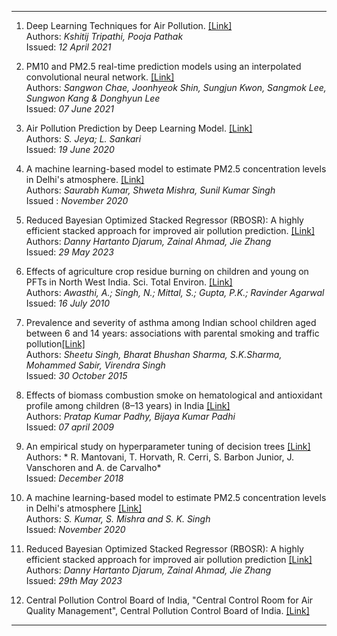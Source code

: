 ---

1. Deep Learning Techniques for Air Pollution. [\[Link\]](https://ieeexplore.ieee.org/document/9397130)<br>
Authors: *Kshitij Tripathi, Pooja Pathak* <br>
Issued: *12 April 2021*

2. PM10 and PM2.5 real-time prediction models using an interpolated convolutional neural network. [\[Link\]](https://www.nature.com/articles/s41598-021-91253-9)<br>
Authors: *Sangwon Chae, Joonhyeok Shin, Sungjun Kwon, Sangmok Lee, Sungwon Kang & Donghyun Lee* <br>
Issued: *07 June 2021*

3. Air Pollution Prediction by Deep Learning Model. [\[Link\]](https://ieeexplore.ieee.org/document/9120932)<br>
Authors: *S. Jeya; L. Sankari* <br>
Issued: *19 June 2020*

4. A machine learning-based model to estimate PM2.5 concentration levels in Delhi's atmosphere. [\[Link\]](https://www.sciencedirect.com/science/article/pii/S2405844020324610)<br>
Authors: *Saurabh Kumar, Shweta Mishra, Sunil Kumar Singh* <br>
Issued : *November 2020*

5. Reduced Bayesian Optimized Stacked Regressor (RBOSR): A highly efficient stacked approach for improved air pollution prediction. [\[Link\]](https://www.sciencedirect.com/science/article/abs/pii/S1568494623004842)<br>
Authors: *Danny Hartanto Djarum, Zainal Ahmad, Jie Zhang* <br>
Issued: *29 May 2023*

6.  Effects of agriculture crop residue burning on children and young on PFTs in North West India. Sci. Total Environ. [\[Link\]](https://www.sciencedirect.com/science/article/abs/pii/S0048969710006455?via%3Dihub) <br>
Authors:  *Awasthi, A.; Singh, N.; Mittal, S.; Gupta, P.K.; Ravinder Agarwal* <br>
Issued: *16 July 2010*

7.  Prevalence and severity of asthma among Indian school children aged between 6 and 14 years: associations with parental smoking and traffic pollution[\[Link\]](https://www.tandfonline.com/doi/full/10.3109/02770903.2015.1087558) <br>
Authors:  *Sheetu Singh, Bharat Bhushan Sharma, S.K.Sharma, Mohammed Sabir, Virendra Singh* <br>
Issued: *30 October 2015*

8. Effects of biomass combustion smoke on hematological and antioxidant profile among children (8–13 years) in India [\[Link\]](https://www.tandfonline.com/doi/full/10.1080/08958370802448961) <br>
Authors:  *Pratap Kumar Padhy, Bijaya Kumar Padhi* <br>
Issued: *07 april 2009*

9. An empirical study on hyperparameter tuning of decision trees [\[Link\]](https://www.researchgate.net/publication/329465048_An_empirical_study_on_hyperparameter_tuning_of_decision_trees) <br>
Authors:  * R. Mantovani, T. Horvath, R. Cerri, S. Barbon Junior, J. Vanschoren and A. de Carvalho* <br>
Issued: *December 2018*

10. A machine learning-based model to estimate PM2.5 concentration levels in Delhi's atmosphere [\[Link\]](https://www.sciencedirect.com/science/article/pii/S2405844020324610) <br>
Authors:  *S. Kumar, S. Mishra and S. K. Singh* <br>
Issued: *November 2020*

11. Reduced Bayesian Optimized Stacked Regressor (RBOSR): A highly efficient stacked approach for improved air pollution prediction [\[Link\]](https://www.sciencedirect.com/science/article/abs/pii/S1568494623004842) <br>
Authors:  *Danny Hartanto Djarum, Zainal Ahmad, Jie Zhang* <br>
Issued: *29th May 2023*

12. Central Pollution Control Board of India, \"Central Control Room for Air Quality Management\", Central 
Pollution Control Board of India. [\[Link\]](https://airquality.cpcb.gov.in/ccr/#/caaqm-dashboard-all/) <br>
---